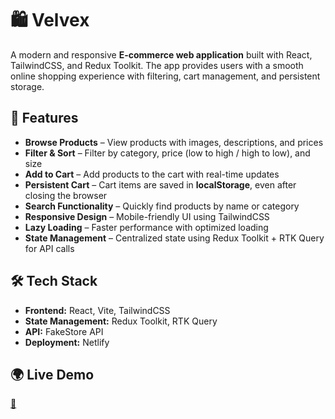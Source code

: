 # 🛍️ Velvex

A modern and responsive **E-commerce web application** built with React, TailwindCSS, and Redux Toolkit. The app provides users with a smooth online shopping experience with filtering, cart management, and persistent storage.

## 🚀 Features

* **Browse Products** – View products with images, descriptions, and prices
* **Filter & Sort** – Filter by category, price (low to high / high to low), and size
* **Add to Cart** – Add products to the cart with real-time updates
* **Persistent Cart** – Cart items are saved in **localStorage**, even after closing the browser
* **Search Functionality** – Quickly find products by name or category
* **Responsive Design** – Mobile-friendly UI using TailwindCSS
* **Lazy Loading** – Faster performance with optimized loading
* **State Management** – Centralized state using Redux Toolkit + RTK Query for API calls

## 🛠️ Tech Stack

* **Frontend:** React, Vite, TailwindCSS
* **State Management:** Redux Toolkit, RTK Query
* **API:** FakeStore API 
* **Deployment:**  Netlify

## 🌍 Live Demo

[🔗](https://velvex.netlify.app/)


